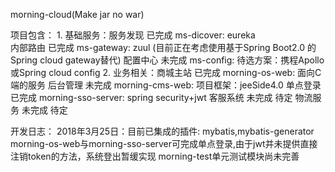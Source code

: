 morning-cloud(Make jar no war)

项目包含：
    1. 基础服务：服务发现    已完成    ms-dicover: eureka  
                 内部路由    已完成    ms-gateway: zuul (目前正在考虑使用基于Spring Boot2.0 的Spring cloud gateway替代)
                 配置中心    未完成    ms-config: 待选方案：携程Apollo或Spring cloud config
    2. 业务相关：商城主站    已完成    morning-os-web: 面向C端的服务
                 后台管理    未完成    morning-cms-web: 项目框架：jeeSide4.0
                 单点登录    已完成    morning-sso-server: spring security+jwt
                 客服系统    未完成    待定
                 物流服务    未完成    待定
                  
开发日志：
    2018年3月25日：目前已集成的插件: mybatis,mybatis-generator
                   morning-os-web与morning-sso-server可完成单点登录,由于jwt并未提供直接注销token的方法，系统登出暂缓实现
                   morning-test单元测试模块尚未完善
                   